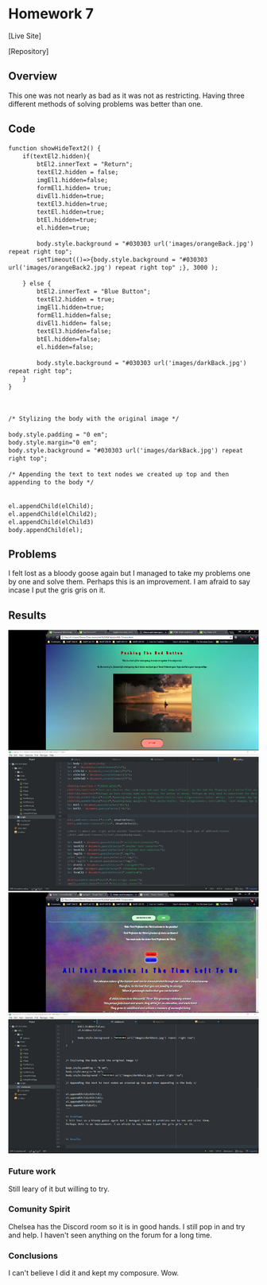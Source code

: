 # Homework 7

[Live Site]

[Repository]

## Overview

This one was not nearly as bad as it was not as restricting.
Having three different methods of solving problems was better than one.

## Code
```
function showHideText2() {
    if(textEl2.hidden){
        btEl2.innerText = "Return";
        textEl2.hidden = false;
        imgEl1.hidden=false;
        formEl1.hidden= true;
        divEl1.hidden=true;
        textEl3.hidden=true;
        textEl.hidden=true;
        btEl.hidden=true;
        el.hidden=true;

        body.style.background = "#030303 url('images/orangeBack.jpg') repeat right top";
        setTimeout(()=>{body.style.background = "#030303 url('images/orangeBack2.jpg') repeat right top" ;}, 3000 );

    } else {
        btEl2.innerText = "Blue Button";
        textEl2.hidden = true;
        imgEl1.hidden=true;
        formEl1.hidden=false;
        divEl1.hidden= false;
        textEl3.hidden=false;
        btEl.hidden=false;
        el.hidden=false;

        body.style.background = "#030303 url('images/darkBack.jpg') repeat right top";
    }
}



/* Stylizing the body with the original image */

body.style.padding = "0 em";
body.style.margin="0 em";
body.style.background = "#030303 url('images/darkBack.jpg') repeat right top";

/* Appending the text to text nodes we created up top and then appending to the body */


el.appendChild(elChild);
el.appendChild(elChild2);
el.appendChild(elChild3)
body.appendChild(el);
```

## Problems
I felt lost as a bloody goose again but I managed to take my problems one by one and solve them.
Perhaps this is an improvement. I am afraid to say incase I put the gris gris  on it.



## Results

![Screen1](images/b2.png)
![Screen2](images/b3.png)

### Future work
Still leary of it but willing to try.

### Comunity Spirit
Chelsea has the Discord room so it is in good hands. I still pop in and try and help.
I haven't seen anything on the forum for a long time.

### Conclusions

I can't believe I did it and kept my composure. Wow.
